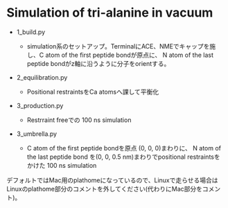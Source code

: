 # Simulation of tri-alanine in vacuum

- 1_build.py
  - simulation系のセットアップ。TerminalにACE、NMEでキャップを施し、C atom of the first peptide bondが原点に、 N atom of the last peptide bondがz軸に沿うように分子をorientする。

- 2_equilibration.py
  - Positional restraintsをCa atomsへ課して平衡化

- 3_production.py
  - Restrraint freeでの 100 ns simulation

- 3_umbrella.py
  - C atom of the first peptide bondを原点 (0, 0, 0)まわりに、 N atom of the last peptide bond を(0, 0, 0.5 nm)まわりでpositional restraintsをかけた 100 ns simulation


デフォルトではMac用のplathomeになっているので、Linuxで走らせる場合はLinuxのplathome部分のコメントを外してください(代わりにMac部分をコメント)。

